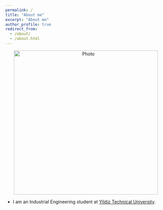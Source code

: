 ```yaml
---
permalink: /
title: "About me"
excerpt: "About me"
author_profile: true
redirect_from: 
  - /about/
  - /about.html
---
```


<p align="center">
  <img src="https://alpbasarann.github.io/images/profile2.png?raw=true" alt="Photo" style="width: 450px;"/> 
</p>

* I am an Industrial Engineering student at [Yildiz Technical University](http://www.yildiz.edu.tr/).



